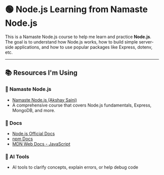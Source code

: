 # 🟢 Node.js Learning from Namaste Node.js

This is a Namaste Node.js course to help me learn and practice **Node.js**. The goal is to understand how Node.js works, how to build simple server-side applications, and how to use popular packages like Express, dotenv, etc.

---

## 📚 Resources I'm Using

### 📘 Namaste Node.js

- [Namaste Node.js (Akshay Saini)](https://namastedev.com/learn/namaste-node)
- A comprehensive course that covers Node.js fundamentals, Express, MongoDB, and more.

### 📖 Docs

- [Node.js Official Docs](https://nodejs.org/en/docs)
- [npm Docs](https://docs.npmjs.com/)
- [MDN Web Docs - JavaScript](https://developer.mozilla.org/en-US/docs/Web/JavaScript)

### 🤖 AI Tools

- AI tools to clarify concepts, explain errors, or help debug code
